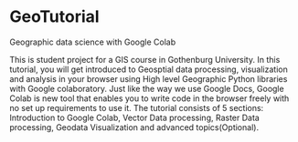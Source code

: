 # GeoTutorial
Geographic data science with Google Colab

This is student project for a GIS course in Gothenburg University. 
In this tutorial, you will get introduced to Geosptial data processing, visualization and analysis in your browser
using High level Geographic Python libraries with Google colaboratory. Just like the way we use Google Docs, 
Google Colab is new tool that enables you to write code in the browser freely with no set up requirements to use it.
The tutorial consists of 5 sections: Introduction to Google Colab, Vector Data processing, Raster Data processing,
Geodata Visualization and advanced topics(Optional).
